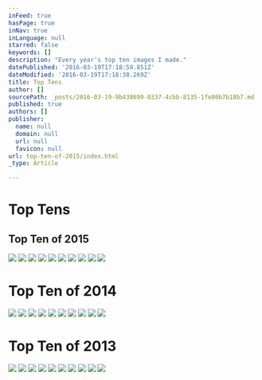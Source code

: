 ```yaml
---
inFeed: true
hasPage: true
inNav: true
inLanguage: null
starred: false
keywords: []
description: "Every year's top ten images I made."
datePublished: '2016-03-19T17:18:59.851Z'
dateModified: '2016-03-19T17:18:38.269Z'
title: Top Tens
author: []
sourcePath: _posts/2016-03-19-9b438699-0337-4cbb-8135-1fe80b7b18b7.md
published: true
authors: []
publisher:
  name: null
  domain: null
  url: null
  favicon: null
url: top-ten-of-2015/index.html
_type: Article

---
```

# Top Tens

## Top Ten of 2015
![](https://the-grid-user-content.s3-us-west-2.amazonaws.com/25a54abd-7477-4e31-a078-f2ca50fe88f1.jpg)
![](https://the-grid-user-content.s3-us-west-2.amazonaws.com/0d740b29-49e1-4109-b1bf-03a33b6241c2.jpg)
![](https://the-grid-user-content.s3-us-west-2.amazonaws.com/7c073d40-d18e-4b41-ac42-b1ebec813044.jpg)
![](https://the-grid-user-content.s3-us-west-2.amazonaws.com/c64463ec-e899-4713-ab46-f42d03e7a74b.jpg)
![](https://the-grid-user-content.s3-us-west-2.amazonaws.com/8d08920f-c6e2-43b0-b863-4e5bda5cefdd.jpg)
![](https://the-grid-user-content.s3-us-west-2.amazonaws.com/98ba70b7-b3ff-4d60-aa9d-4b732e300556.jpg)
![](https://the-grid-user-content.s3-us-west-2.amazonaws.com/3d4d4481-3341-40e3-9695-f45e5623f43a.jpg)
![](https://the-grid-user-content.s3-us-west-2.amazonaws.com/cae55780-9c77-4e9c-bb5d-70074bd7072a.jpg)
![](https://the-grid-user-content.s3-us-west-2.amazonaws.com/78df05ac-b026-467a-b855-e1d20ede66b5.jpg)
![](https://the-grid-user-content.s3-us-west-2.amazonaws.com/fa606c81-d365-4e9c-8044-7d7f82527192.jpg)

# Top Ten of 2014
![](https://the-grid-user-content.s3-us-west-2.amazonaws.com/d52f19e0-d8a4-43a3-9838-92aec35c9780.jpg)
![](https://the-grid-user-content.s3-us-west-2.amazonaws.com/0c547162-9e60-47b0-acd2-40f948220d9c.jpg)
![](https://the-grid-user-content.s3-us-west-2.amazonaws.com/86f1bef4-724f-4f26-8a4d-32c1120df4ec.jpg)
![](https://the-grid-user-content.s3-us-west-2.amazonaws.com/c52e426f-46db-426c-a343-e29987d1360a.jpg)
![](https://the-grid-user-content.s3-us-west-2.amazonaws.com/c3085977-0e97-4395-899b-28ef15ef336e.jpg)
![](https://the-grid-user-content.s3-us-west-2.amazonaws.com/b8224330-11c3-418e-a42f-b6110f4df43d.jpg)
![](https://the-grid-user-content.s3-us-west-2.amazonaws.com/3780b9f5-ab74-466f-bcbb-9d01e7a8aeac.jpg)
![](https://the-grid-user-content.s3-us-west-2.amazonaws.com/bea29d29-82d5-4f77-8737-2b8cde3bd080.jpg)
![](https://the-grid-user-content.s3-us-west-2.amazonaws.com/b5467867-f7d1-470f-b766-ecbdc10dd8ff.jpg)
![](https://the-grid-user-content.s3-us-west-2.amazonaws.com/4e088fee-c652-4b6c-a777-9534cc28be01.jpg)

# Top Ten of 2013
![](https://the-grid-user-content.s3-us-west-2.amazonaws.com/3f1ae9c9-7ab8-4833-ac28-f33e9caeb160.jpg)
![](https://the-grid-user-content.s3-us-west-2.amazonaws.com/c453f59c-4670-4825-883d-e7e76eb6a227.jpg)
![](https://the-grid-user-content.s3-us-west-2.amazonaws.com/e1f42ad3-693f-44d9-b68d-0c1eee3a5218.jpg)
![](https://s3-us-west-2.amazonaws.com/the-grid-img/p/b9f39a1115570726c0c961463cc634f5e8cde68c.jpg)
![](https://the-grid-user-content.s3-us-west-2.amazonaws.com/10e0bb1f-46ba-492f-a947-487b3f92c18f.jpg)
![](https://the-grid-user-content.s3-us-west-2.amazonaws.com/04e59bd2-2f31-4305-9634-35de61ab1089.jpg)
![](https://the-grid-user-content.s3-us-west-2.amazonaws.com/4f5963b8-a7b7-4a05-b45f-0364bfc7a46a.jpg)
![](https://the-grid-user-content.s3-us-west-2.amazonaws.com/9a3b47c3-bfa2-48b8-81d4-de12451955e3.jpg)
![](https://the-grid-user-content.s3-us-west-2.amazonaws.com/0d3d916d-c9aa-4bff-a909-a7ca6c1da682.jpg)
![](https://the-grid-user-content.s3-us-west-2.amazonaws.com/219aa545-4ccb-48b3-b094-6051f1633a63.jpg)